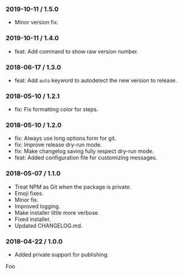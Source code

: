 ### 2019-10-11 / 1.5.0

- Minor version fix.

### 2019-10-11 / 1.4.0

- feat: Add command to show raw version number.

### 2018-06-17 / 1.3.0

- feat: Add `auto` keyword to autodetect the new version to release.

### 2018-05-10 / 1.2.1

- fix: Fix formatting color for steps.

### 2018-05-10 / 1.2.0

- fix: Always use long options form for git.
- fix: Improve release dry-run mode.
- fix: Make changelog saving fully respect dry-run mode.
- feat: Added configuration file for customizing messages.

### 2018-05-07 / 1.1.0

- Treat NPM as Git when the package is private.
- Emoji fixes.
- Minor fix.
- Improved logging.
- Make installer little more verbose.
- Fixed installer.
- Updated CHANGELOG.md.

### 2018-04-22 / 1.0.0

- Added private support for publishing.

Foo
